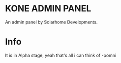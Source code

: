 # KONE ADMIN PANEL

An admin panel by Solarhome Developments.

# Info
It is in Alpha stage, yeah that's all i can think of -pomni
